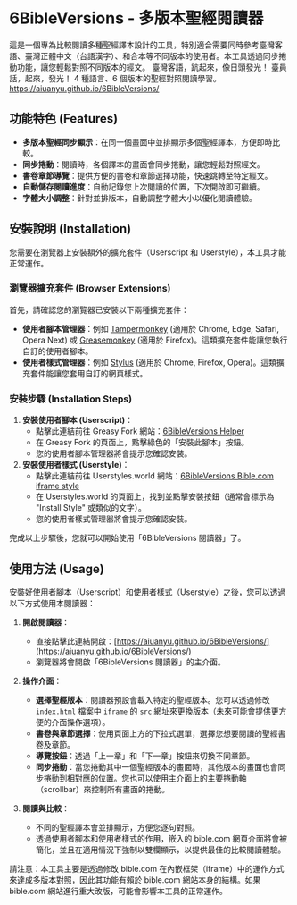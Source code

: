 # 6BibleVersions - 多版本聖經閱讀器
這是一個專為比較閱讀多種聖經譯本設計的工具，特別適合需要同時參考臺灣客語、臺灣正體中文（台語漢字）、和合本等不同版本的使用者。本工具透過同步捲動功能，讓您輕鬆對照不同版本的經文。
臺灣客語，䟘起來，像日頭發光！
臺員話，起來，發光！
4 種語言、6 個版本的聖經對照閱讀學習。
https://aiuanyu.github.io/6BibleVersions/

## 功能特色 (Features)
* **多版本聖經同步顯示**：在同一個畫面中並排顯示多個聖經譯本，方便即時比較。
* **同步捲動**：閱讀時，各個譯本的畫面會同步捲動，讓您輕鬆對照經文。
* **書卷章節導覽**：提供方便的書卷和章節選擇功能，快速跳轉至特定經文。
* **自動儲存閱讀進度**：自動記錄您上次閱讀的位置，下次開啟即可繼續。
* **字體大小調整**：針對並排版本，自動調整字體大小以優化閱讀體驗。

## 安裝說明 (Installation)

您需要在瀏覽器上安裝額外的擴充套件（Userscript 和 Userstyle），本工具才能正常運作。

### 瀏覽器擴充套件 (Browser Extensions)
首先，請確認您的瀏覽器已安裝以下兩種擴充套件：
*   **使用者腳本管理器**：例如 [Tampermonkey](https://www.tampermonkey.net/) (適用於 Chrome, Edge, Safari, Opera Next) 或 [Greasemonkey](https://addons.mozilla.org/firefox/addon/greasemonkey/) (適用於 Firefox)。這類擴充套件能讓您執行自訂的使用者腳本。
*   **使用者樣式管理器**：例如 [Stylus](https://add0n.com/stylus.html) (適用於 Chrome, Firefox, Opera)。這類擴充套件能讓您套用自訂的網頁樣式。

### 安裝步驟 (Installation Steps)
1.  **安裝使用者腳本 (Userscript)**：
    *   點擊此連結前往 Greasy Fork 網站：[6BibleVersions Helper](https://greasyfork.org/zh-TW/scripts/536096-6bibleversions-helper)
    *   在 Greasy Fork 的頁面上，點擊綠色的「安裝此腳本」按鈕。
    *   您的使用者腳本管理器將會提示您確認安裝。
2.  **安裝使用者樣式 (Userstyle)**：
    *   點擊此連結前往 Userstyles.world 網站：[6BibleVersions Bible.com iframe style](https://userstyles.world/style/22349/)
    *   在 Userstyles.world 的頁面上，找到並點擊安裝按鈕（通常會標示為 "Install Style" 或類似的文字）。
    *   您的使用者樣式管理器將會提示您確認安裝。

完成以上步驟後，您就可以開始使用「6BibleVersions 閱讀器」了。

## 使用方法 (Usage)

安裝好使用者腳本（Userscript）和使用者樣式（Userstyle）之後，您可以透過以下方式使用本閱讀器：

1.  **開啟閱讀器**：
    *   直接點擊此連結開啟：[https://aiuanyu.github.io/6BibleVersions/](https://aiuanyu.github.io/6BibleVersions/)
    *   瀏覽器將會開啟「6BibleVersions 閱讀器」的主介面。

2.  **操作介面**：
    *   **選擇聖經版本**：閱讀器預設會載入特定的聖經版本。您可以透過修改 `index.html` 檔案中 `iframe` 的 `src` 網址來更換版本（未來可能會提供更方便的介面操作選項）。
    *   **書卷與章節選擇**：使用頁面上方的下拉式選單，選擇您想要閱讀的聖經書卷及章節。
    *   **導覽按鈕**：透過「上一章」和「下一章」按鈕來切換不同章節。
    *   **同步捲動**：當您捲動其中一個聖經版本的畫面時，其他版本的畫面也會同步捲動到相對應的位置。您也可以使用主介面上的主要捲動軸（scrollbar）來控制所有畫面的捲動。

3.  **閱讀與比較**：
    *   不同的聖經譯本會並排顯示，方便您逐句對照。
    *   透過使用者腳本和使用者樣式的作用，嵌入的 bible.com 網頁介面將會被簡化，並且在適用情況下強制以雙欄顯示，以提供最佳的比較閱讀體驗。

請注意：本工具主要是透過修改 bible.com 在內嵌框架（iframe）中的運作方式來達成多版本對照，因此其功能有賴於 bible.com 網站本身的結構。如果 bible.com 網站進行重大改版，可能會影響本工具的正常運作。
